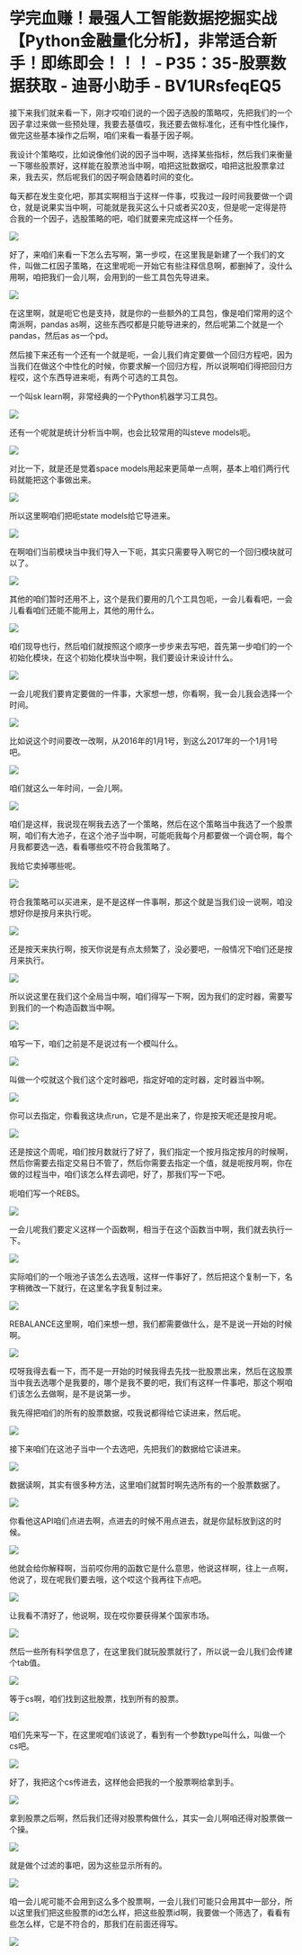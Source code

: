 # 学完血赚！最强人工智能数据挖掘实战【Python金融量化分析】，非常适合新手！即练即会！！！ - P35：35-股票数据获取 - 迪哥小助手 - BV1URsfeqEQ5

接下来我们就来看一下，刚才哎咱们说的一个因子选股的策略哎，先把我们的一个因子拿过来做一些预处理，我要去基值哎，我还要去做标准化，还有中性化操作，做完这些基本操作之后啊，咱们来看一看基于因子啊。

我设计个策略哎，比如说像他们说的因子当中啊，选择某些指标，然后我们来衡量一下哪些股票好，这样能在股票池当中啊，咱把这批数据哎，咱把这批股票拿过来，我去买，然后呢我们的因子啊会随着时间的变化。

每天都在发生变化吧，那其实啊相当于这样一件事，哎我过一段时间我要做一个调仓，就是说果实当中啊，可能就是我买这么十只或者买20支，但是呢一定得是符合我的一个因子，选股策略的吧，咱们就要来完成这样一个任务。



![](img/b18eab01c50ea2c8fbed2c109d4981cb_1.png)

好了，来咱们来看一下怎么去写啊，第一步哎，在这里我是新建了一个我们的文件，叫做二杠因子策略，在这里呢呃一开始它有些注释信息啊，都删掉了，没什么用啊，咱把我们一会儿啊，会用到的一些工具包先导进来。



![](img/b18eab01c50ea2c8fbed2c109d4981cb_3.png)

在这里啊，就是呃它也是支持，就是你的一些额外的工具包，像是咱们常用的这个南派啊，pandas as啊，这些东西哎都是只能导进来的，然后呢第二个就是一个pandas，然后as as一个pd。

然后接下来还有一个还有一个就是呃，一会儿我们肯定要做一个回归方程吧，因为当我们在做这个中性化的时候，你要求解一个回归方程，所以说啊咱们得把回归方程哎，这个东西导进来呃，有两个可选的工具包。

一个叫sk learn啊，非常经典的一个Python机器学习工具包。

![](img/b18eab01c50ea2c8fbed2c109d4981cb_5.png)

还有一个呢就是统计分析当中啊，也会比较常用的叫steve models呃。

![](img/b18eab01c50ea2c8fbed2c109d4981cb_7.png)

对比一下，就是还是觉着space models用起来更简单一点啊，基本上咱们两行代码就能把这个事做出来。



![](img/b18eab01c50ea2c8fbed2c109d4981cb_9.png)

所以这里啊咱们把呃state models给它导进来。

![](img/b18eab01c50ea2c8fbed2c109d4981cb_11.png)

在啊咱们当前模块当中我们导入一下呃，其实只需要导入啊它的一个回归模块就可以了。

![](img/b18eab01c50ea2c8fbed2c109d4981cb_13.png)

其他的咱们暂时还用不上，这个是我们要用的几个工具包呃，一会儿看看吧，一会儿看看咱们还能不能用上，其他的用什么。



![](img/b18eab01c50ea2c8fbed2c109d4981cb_15.png)

咱们现导也行，然后咱们就按照这个顺序一步步来去写吧，首先第一步咱们的一个初始化模块，在这个初始化模块当中啊，我们要设计来设计什么。



![](img/b18eab01c50ea2c8fbed2c109d4981cb_17.png)

一会儿呢我们要肯定要做的一件事，大家想一想，你看啊，我一会儿我会选择一个时间。

![](img/b18eab01c50ea2c8fbed2c109d4981cb_19.png)

比如说这个时间要改一改啊，从2016年的1月1号，到这么2017年的一个1月1号吧。

![](img/b18eab01c50ea2c8fbed2c109d4981cb_21.png)

咱们就这么一年时间，一会儿啊。

![](img/b18eab01c50ea2c8fbed2c109d4981cb_23.png)

咱们是这样，我说现在啊我去选了一个策略，然后在这个策略当中我选了一个股票啊，咱们有大池子，在这个池子当中啊，可能呃我每个月都要做一个调仓啊，每个月我都要选一选，看看哪些哎不符合我策略了。

我给它卖掉哪些呢。

![](img/b18eab01c50ea2c8fbed2c109d4981cb_25.png)

符合我策略可以买进来，是不是这样一件事啊，那这个就是当我们设一说啊，咱没想好你是按月来执行呢。

![](img/b18eab01c50ea2c8fbed2c109d4981cb_27.png)

还是按天来执行啊，按天你说是有点太频繁了，没必要吧，一般情况下咱们还是按月来执行。

![](img/b18eab01c50ea2c8fbed2c109d4981cb_29.png)

所以说这里在我们这个全局当中啊，咱们得写一下啊，因为我们的定时器，需要写到我们的一个构造函数当中啊。

![](img/b18eab01c50ea2c8fbed2c109d4981cb_31.png)

咱写一下，咱们之前是不是说过有一个模叫什么。

![](img/b18eab01c50ea2c8fbed2c109d4981cb_33.png)

叫做一个哎就这个我们这个定时器吧，指定好咱的定时器，定时器当中啊。

![](img/b18eab01c50ea2c8fbed2c109d4981cb_35.png)

你可以去指定，你看我这块点run，它是不是出来了，你是按天呢还是按月呢。

![](img/b18eab01c50ea2c8fbed2c109d4981cb_37.png)

还是按这个周呢，咱们按月数就行了好了，我们指定一个按月指定按月的时候啊，然后你需要去指定交易日不管了，然后你需要去指定一个值，就是呃按月啊，你在做的过程当中，咱们该怎么样去调吧，好了，那我们写一下吧。

呃咱们写一个REBS。

![](img/b18eab01c50ea2c8fbed2c109d4981cb_39.png)

一会儿呢我们要定义这样一个函数啊，相当于在这个函数当中啊，我们就去执行一下。

![](img/b18eab01c50ea2c8fbed2c109d4981cb_41.png)

实际咱们的一个哦池子该怎么去选哦，这样一件事好了，然后把这个复制一下，名字稍微改一下就行，在这里名字我复制过来。



![](img/b18eab01c50ea2c8fbed2c109d4981cb_43.png)

REBALANCE这里啊，咱们来想一想，我们都需要做什么，是不是说一开始的时候啊。

![](img/b18eab01c50ea2c8fbed2c109d4981cb_45.png)

哎呀我得去看一下，而不是一开始的时候我得去先找一批股票出来，然后在这股票当中我去选哪个是我要的，哪个是我不要的吧，我们有这样一件事吧，那这个啊咱们该怎么去做啊，是不是说第一步。

我先得把咱们的所有的股票数据，哎我说都得给它读进来，然后呢。

![](img/b18eab01c50ea2c8fbed2c109d4981cb_47.png)

接下来咱们在这池子当中一个去选吧，先把我们的数据给它读进来。

![](img/b18eab01c50ea2c8fbed2c109d4981cb_49.png)

数据读啊，其实有很多种方法，这里咱们就暂时啊先选所有的一个股票数据了。

![](img/b18eab01c50ea2c8fbed2c109d4981cb_51.png)

你看他这API咱们点进去啊，点进去的时候不用点进去，就是你鼠标放到这的时候。

![](img/b18eab01c50ea2c8fbed2c109d4981cb_53.png)

他就会给你解释啊，当前哎你用的函数它是什么意思，他说这样啊，往上一点啊，他说了，现在呢我们要去哦，这个哎这个我再往下点吧。



![](img/b18eab01c50ea2c8fbed2c109d4981cb_55.png)

让我看不清好了，他说啊，现在哎你要获得某个国家市场。

![](img/b18eab01c50ea2c8fbed2c109d4981cb_57.png)

然后一些所有科学信息了，在这里我们就玩股票就行了，所以说一会儿我们会传建个tab值。

![](img/b18eab01c50ea2c8fbed2c109d4981cb_59.png)

等于cs啊，咱们找到这批股票，找到所有的股票。

![](img/b18eab01c50ea2c8fbed2c109d4981cb_61.png)

咱们先来写一下，在这里呢咱们该说了，看到有一个参数type叫什么，叫做一个cs吧。

![](img/b18eab01c50ea2c8fbed2c109d4981cb_63.png)

好了，我把这个cs传进去，这样他会把我的一个股票啊给拿到手。

![](img/b18eab01c50ea2c8fbed2c109d4981cb_65.png)

拿到股票之后啊，然后我们还得对股票构做什么，其实一会儿啊咱还得对股票做一个操。

![](img/b18eab01c50ea2c8fbed2c109d4981cb_67.png)

就是做个过滤的事吧，因为这些显示所有的。

![](img/b18eab01c50ea2c8fbed2c109d4981cb_69.png)

咱一会儿呢可能不会用到这么多个股票啊，一会儿我们可能只会用其中一部分，所以这里我们把这些股票的id怎么样，把这些股票id啊，我要做一个筛选了，看看有些怎么样，它是不符合的，那我们在前面还得写。



![](img/b18eab01c50ea2c8fbed2c109d4981cb_71.png)